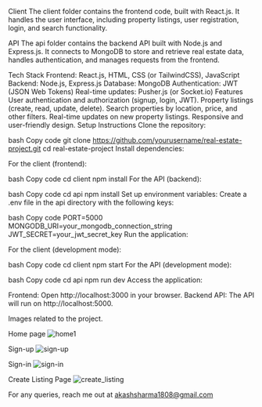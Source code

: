 Client
The client folder contains the frontend code, built with React.js. It handles the user interface, including property listings, user registration, login, and search functionality.

API
The api folder contains the backend API built with Node.js and Express.js. It connects to MongoDB to store and retrieve real estate data, handles authentication, and manages requests from the frontend.

Tech Stack
Frontend: React.js, HTML, CSS (or TailwindCSS), JavaScript
Backend: Node.js, Express.js
Database: MongoDB
Authentication: JWT (JSON Web Tokens)
Real-time updates: Pusher.js (or Socket.io)
Features
User authentication and authorization (signup, login, JWT).
Property listings (create, read, update, delete).
Search properties by location, price, and other filters.
Real-time updates on new property listings.
Responsive and user-friendly design.
Setup Instructions
Clone the repository:

bash
Copy code
git clone https://github.com/yourusername/real-estate-project.git
cd real-estate-project
Install dependencies:

For the client (frontend):

bash
Copy code
cd client
npm install
For the API (backend):

bash
Copy code
cd api
npm install
Set up environment variables:
Create a .env file in the api directory with the following keys:

bash
Copy code
PORT=5000
MONGODB_URI=your_mongodb_connection_string
JWT_SECRET=your_jwt_secret_key
Run the application:

For the client (development mode):

bash
Copy code
cd client
npm start
For the API (development mode):

bash
Copy code
cd api
npm run dev
Access the application:

Frontend: Open http://localhost:3000 in your browser.
Backend API: The API will run on http://localhost:5000.


Images related to the project.



Home page
![home1](https://github.com/alwaysAnsh/Real-Estate/assets/121539688/be3562b1-25dd-41b5-ae4c-01ad4bc669bb)

Sign-up
![sign-up](https://github.com/alwaysAnsh/Real-Estate/assets/121539688/dc59b4ae-8e1d-4e1c-93db-7f9ca9f2c325)

Sign-in
![sign-in](https://github.com/alwaysAnsh/Real-Estate/assets/121539688/3b583372-f4f5-49d0-b2f1-12ac357c9fe5)

Create Listing Page
![create_listing](https://github.com/alwaysAnsh/Real-Estate/assets/121539688/1281f1ec-e313-4f36-9019-c27ab69ee3bf)

For any queries, reach me out at akashsharma1808@gmail.com
